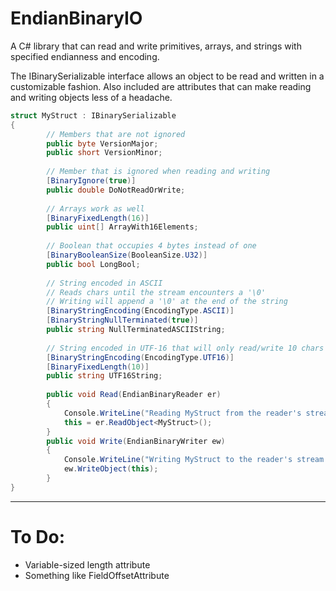# EndianBinaryIO

A C# library that can read and write primitives, arrays, and strings with specified endianness and encoding.

The IBinarySerializable interface allows an object to be read and written in a customizable fashion.
Also included are attributes that can make reading and writing objects less of a headache.

```cs
struct MyStruct : IBinarySerializable
{        
        // Members that are not ignored
        public byte VersionMajor;
        public short VersionMinor;
        
        // Member that is ignored when reading and writing
        [BinaryIgnore(true)]
        public double DoNotReadOrWrite;
        
        // Arrays work as well
        [BinaryFixedLength(16)]
        public uint[] ArrayWith16Elements;
        
        // Boolean that occupies 4 bytes instead of one
        [BinaryBooleanSize(BooleanSize.U32)]
        public bool LongBool;
        
        // String encoded in ASCII
        // Reads chars until the stream encounters a '\0'
        // Writing will append a '\0' at the end of the string
        [BinaryStringEncoding(EncodingType.ASCII)]
        [BinaryStringNullTerminated(true)]
        public string NullTerminatedASCIIString;
        
        // String encoded in UTF-16 that will only read/write 10 chars
        [BinaryStringEncoding(EncodingType.UTF16)]
        [BinaryFixedLength(10)]
        public string UTF16String;
        
        public void Read(EndianBinaryReader er)
        {
            Console.WriteLine("Reading MyStruct from the reader's stream with no custom logic.");
            this = er.ReadObject<MyStruct>();
        }
        public void Write(EndianBinaryWriter ew)
        {
            Console.WriteLine("Writing MyStruct to the reader's stream with no custom logic.");
            ew.WriteObject(this);
        }
}
```

----
# To Do:
* Variable-sized length attribute
* Something like FieldOffsetAttribute
